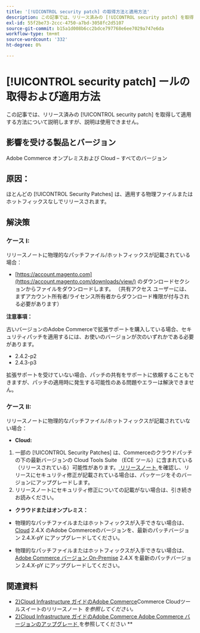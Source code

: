 ```yaml
---
title: '[!UICONTROL security patch] の取得方法と適用方法'
description: この記事では、リリース済みの [!UICONTROL security patch] を取得して適用する方法について説明しますが、説明は使用できません。
exl-id: 55f2be73-2ccc-4750-a7bd-3058fc2d5107
source-git-commit: b15a1d008b6cc2bdce797768e6ee7029a747e6da
workflow-type: tm+mt
source-wordcount: '332'
ht-degree: 0%

---
```


# [!UICONTROL security patch] ールの取得および適用方法

この記事では、リリース済みの [!UICONTROL security patch] を取得して適用する方法について説明しますが、説明は使用できません。

## 影響を受ける製品とバージョン

Adobe Commerce オンプレミスおよび Cloud – すべてのバージョン

## 原因：

ほとんどの [!UICONTROL Security Patches] は、適用する物理ファイルまたはホットフィックスなしでリリースされます。

## 解決策


### ケース I:

リリースノートに物理的なパッチファイル/ホットフィックスが記載されている場合：

* [https://account.magento.com](https://account.magento.com/downloads/view/) のダウンロードセクションからファイルをダウンロードします。 （共有アクセス ユーザーには、まずアカウント所有者/ライセンス所有者からダウンロード権限が付与される必要があります）

**注意事項：**

古いバージョンのAdobe Commerceで拡張サポートを購入している場合、セキュリティパッチを適用するには、お使いのバージョンが次のいずれかである必要があります。

* 2.4.2-p2
* 2.4.3-p3

拡張サポートを受けていない場合、パッチの共有をサポートに依頼することもできますが、パッチの適用時に発生する可能性のある問題やエラーは解決できません。

### ケース II:

リリースノートに物理的なパッチファイル/ホットフィックスが記載されていない場合：

* **Cloud:**

1. 一部の [!UICONTROL Security Patches] は、Commerceのクラウドパッチの下の最新バージョンの Cloud Tools Suite （ECE ツール）に含まれている（リリースされている）可能性があります。[ リリースノート ](https://experienceleague.adobe.com/en/docs/commerce-cloud-service/user-guide/release-notes/cloud-tools-suite) を確認し、リリースにセキュリティ修正が記載されている場合は、パッケージをそのバージョンにアップグレードします。
1. リリースノートにセキュリティ修正についての記載がない場合は、引き続きお読みください。

* **クラウドまたはオンプレミス：**

* 物理的なパッチファイルまたはホットフィックスが入手できない場合は、[Cloud](https://experienceleague.adobe.com/en/docs/commerce-cloud-service/user-guide/develop/upgrade/commerce-version) 2.4.X のAdobe Commerceのバージョンを、最新のパッチバージョン 2.4.X-pY にアップグレードしてください。
* 物理的なパッチファイルまたはホットフィックスが入手できない場合は、[Adobe Commerce バージョン On-Premise](https://experienceleague.adobe.com/en/docs/commerce-operations/upgrade-guide/implementation/perform-upgrade) 2.4.X を最新のパッチバージョン 2.4.X-pY にアップグレードしてください。

## 関連資料

* [2}Cloud Infrastructure ガイドのAdobe Commerce](https://experienceleague.adobe.com/en/docs/commerce-cloud-service/user-guide/release-notes/cloud-tools-suite)Commerce Cloudツールスイートのリリースノート *を参照してください。*
* [2}Cloud Infrastructure ガイドのAdobe Commerce Adobe Commerce バージョンのアップグレード ](https://experienceleague.adobe.com/en/docs/commerce-cloud-service/user-guide/develop/upgrade/commerce-version) を参照してください **

